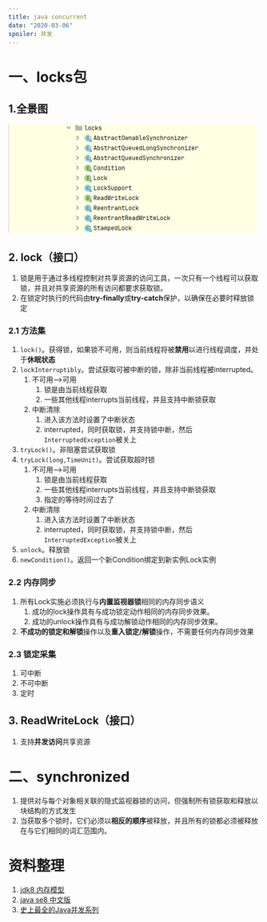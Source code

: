 ```yaml
---
title: java concurrent
date: "2020-03-06"
spoiler: 并发
---
```


# 一、locks包
## 1.全景图
![image](./locks.png)

## 2. lock（接口）
1. 锁是用于通过多线程控制对共享资源的访问工具，一次只有一个线程可以获取锁，并且对共享资源的所有访问都要求获取锁。
2. 在锁定时执行的代码由**try-finally**或**try-catch**保护，以确保在必要时释放锁定

### 2.1 方法集
1. `lock()`。获得锁，如果锁不可用，则当前线程将被**禁用**以进行线程调度，并处于**休眠状态**
2. `lockInterruptibly`。尝试获取可被中断的锁，除非当前线程被interrupted。
    1. 不可用-->可用
        1. 锁是由当前线程获取
        2. 一些其他线程interrupts当前线程，并且支持中断锁获取
    2. 中断清除
        1. 进入该方法时设置了中断状态
        2. interrupted，同时获取锁，并支持锁中断，然后`InterruptedException`被关上
3. `tryLock()`。非阻塞尝试获取锁
4. `tryLock(long,TimeUnit)`。尝试获取超时锁
    1. 不可用-->可用
        1. 锁是由当前线程获取
        2. 一些其他线程interrupts当前线程，并且支持中断锁获取
        3. 指定的等待时间过去了
    2. 中断清除
        1. 进入该方法时设置了中断状态
        2. interrupted，同时获取锁，并支持锁中断，然后`InterruptedException`被关上
5. `unlock`。释放锁
6. `newCondition()`。返回一个新Condition绑定到新实例Lock实例

### 2.2 内存同步
1. 所有Lock实施必须执行与**内置监视器锁**相同的内存同步语义
    1. 成功的lock操作具有与成功锁定动作相同的内存同步效果。
    2. 成功的unlock操作具有与成功解锁动作相同的内存同步效果。
2. **不成功的锁定和解锁**操作以及**重入锁定/解锁**操作，不需要任何内存同步效果

### 2.3 锁定采集
1. 可中断
2. 不可中断
3. 定时

## 3. ReadWriteLock（接口）
1. 支持**并发访问**共享资源

# 二、synchronized
1. 提供对与每个对象相关联的隐式监视器锁的访问，但强制所有锁获取和释放以块结构的方式发生
2. 当获取多个锁时，它们必须以**相反的顺序**被释放，并且所有的锁都必须被释放在与它们相同的词汇范围内。

# 资料整理
1. [jdk8 内存模型](https://docs.oracle.com/javase/specs/jls/se8/html/jls-17.html#jls-17.4)
2. [java se8 中文版](https://www.matools.com/api/java8)
3. [史上最全的Java并发系列](https://juejin.cn/post/6844904047305031693)